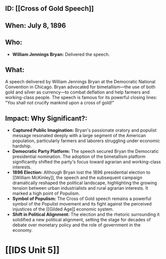 ## ID: [[Cross of Gold Speech]]

## When: July 8, 1896

## Who:
* **William Jennings Bryan:** Delivered the speech.

## What: 
A speech delivered by William Jennings Bryan at the Democratic National Convention in Chicago.  Bryan advocated for bimetallism—the use of both gold and silver as currency—to combat deflation and help farmers and working-class people.  The speech is famous for its powerful closing lines:  "You shall not crucify mankind upon a cross of gold!"

## Impact: Why Significant?:
* **Captured Public Imagination:** Bryan's passionate oratory and populist message resonated deeply with a large segment of the American population, particularly farmers and laborers struggling under economic hardship.
* **Democratic Party Platform:** The speech secured Bryan the Democratic presidential nomination.  The adoption of the bimetallism platform significantly shifted the party's focus toward agrarian and working-class interests.
* **1896 Election:** Although Bryan lost the 1896 presidential election to [[William McKinley]], the speech and the subsequent campaign dramatically reshaped the political landscape, highlighting the growing tension between urban industrialists and rural agrarian interests.  It marked a high point of Populism.
* **Symbol of Populism:** The Cross of Gold speech remains a powerful symbol of the Populist movement and its fight against the perceived injustices of the [[Gilded Age]] economic system.
* **Shift in Political Alignment:** The election and the rhetoric surrounding it solidified a new political alignment, setting the stage for decades of debate over monetary policy and the role of government in the economy.

# [[IDS Unit 5]]